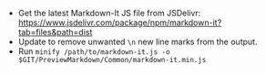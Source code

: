 * Get the latest Markdown-It JS file from JSDelivr: https://www.jsdelivr.com/package/npm/markdown-it?tab=files&path=dist
* Update to remove unwanted `\n` new line marks from the output.
* Run `minify /path/to/markdown-it.js -o $GIT/PreviewMarkdown/Common/markdown-it.min.js`
